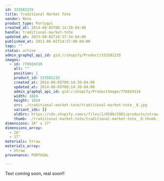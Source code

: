 ```yaml
---
id: 333581235
title: Traditional Market Tote
vendor: None
product_type: Portugal
created_at: 2014-08-05T00:14:28-04:00
handle: traditional-market-tote
updated_at: 2023-08-02T14:37:34-04:00
published_at: 2011-06-02T14:57:09-04:00
tags: ""
status: active
admin_graphql_api_id: gid://shopify/Product/333581235
images:
  - id: 776924319
    alt: ""
    position: 1
    product_id: 333581235
    created_at: 2014-08-05T00:14:30-04:00
    updated_at: 2014-08-05T00:14:30-04:00
    admin_graphql_api_id: gid://shopify/ProductImage/776924319
    width: 1024
    height: 1024
    src: ./traditional-market-tote/traditional-market-tote__0.jpg
    variant_ids: []
    oldSrc: https://cdn.shopify.com/s/files/1/0589/2901/products/straw-traditional-market-tote.jpeg?v=1407212070
    thumb: ./traditional-market-tote/traditional-market-tote__0-thumb.jpg
dimensions: 26" x 17"
dimensions_array:
  - 26"
  - 17"
materials: Straw
materials_array:
  - Straw
provenance: PORTUGAL

---
```


Text coming soon, real soon!!